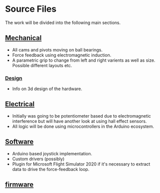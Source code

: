 # Source Files
The work will be divided into the following main sections.

## [Mechanical](mechanical)
- All cams and pivots moving on ball bearings.
- Force feedback using electromagnetic induction.
- A parametric grip to change from left and right varients as well as size. Possible different layouts etc. 

### [Design](mechanical/design)
- Info on 3d design of the hardware.

## [Electrical](electrical)
- Initially was going to be potentiometer based due to electromagnetic interference but will have another look at using hall effect sensors. 
- All logic will be done using microcontrollers in the Arduino ecosystem. 

## [Software](software)
- Arduino based joystick implementation.
- Custom drivers (possibly)
- Plugin for Microsoft Flight Simulator 2020 if it's necessary to extract data to drive the force-feedback loop.

## [firmware](firmware)
